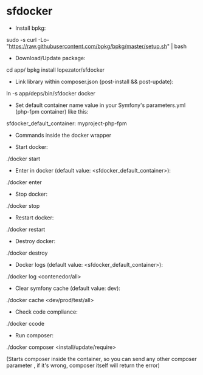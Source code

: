 # sfdocker

* Install bpkg:

sudo -s
curl -Lo- "https://raw.githubusercontent.com/bpkg/bpkg/master/setup.sh" | bash

* Download/Update package:

cd app/
bpkg install lopezator/sfdocker

* Link library within composer.json (post-install && post-update):

ln -s app/deps/bin/sfdocker docker

* Set  default container name value in your Symfony's parameters.yml (php-fpm container) like this:

sfdocker_default_container: myproject-php-fpm

* Commands inside the docker wrapper

* Start docker:

./docker start

* Enter in docker (default value: <sfdocker_default_container>):

./docker enter <contenedor>

* Stop docker:

./docker stop

* Restart docker:

./docker restart

* Destroy docker:

./docker destroy

* Docker logs (default value: <sfdocker_default_container>):

./docker log <contenedor/all>

* Clear symfony cache (default value: dev):

./docker cache <dev/prod/test/all>

* Check code compliance:

./docker ccode

* Run composer:

./docker composer <install/update/require>

(Starts composer inside the container, so you can send any other composer parameter 
, if it's wrong, composer itself will return the error)